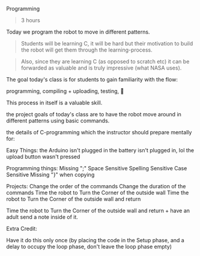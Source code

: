 Programming

> 3 hours


Today we program the robot to move in different patterns.

> Students will be learning C, it will be hard but their motivation to build the robot will get them through the learning-process.

> Also, since they are learning C (as opposed to scratch etc) it can be forwarded as valuable and is truly impressive (what NASA uses).


The goal today's class is for students to gain familiarity with the flow:

programming, compiling + uploading, testing, :repeat: 

This process in itself is a valuable skill.

the project goals of today's class are to have the robot move around in different patterns using basic commands.

 the details of C-programming which the instructor should prepare mentally for:


Easy Things:
the Arduino isn't plugged in
the battery isn't plugged in, lol
the upload button wasn't pressed

Programming things:
Missing ";"
Space Sensitive
Spelling Sensitive
Case Sensitive
Missing "}" when copying


Projects:
Change the order of the commands
Change the duration of the commands
Time the robot to Turn the Corner of the outside wall
Time the robot to Turn the Corner of the outside wall and return


Time the robot to Turn the Corner of the outside wall and return + have an adult send a note inside of it.


Extra Credit:

Have it do this only once (by placing the code in the Setup phase, and a delay to occupy the loop phase, don't leave the loop phase empty)










